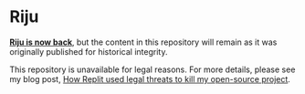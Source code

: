 # Riju

**[Riju is now back](https://github.com/raxod502/riju)**, but the
content in this repository will remain as it was originally published
for historical integrity.

This repository is unavailable for legal reasons. For more details,
please see my blog post, [How Replit used legal threats to kill my
open-source project](https://intuitiveexplanations.com/tech/replit/).
